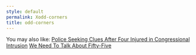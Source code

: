 ```yaml
---
style: default
permalink: Xodd-corners
title: odd-corners
---
```

You may also like:
[Police Seeking Clues After Four Injured in Congressional Intrusion](http://scp-wiki.net/police-seeking-clues-after-four-injured-in-congressional-int)
[We Need To Talk About Fifty-Five](http://scp-wiki.net/we-need-to-talk-about-fifty-five)